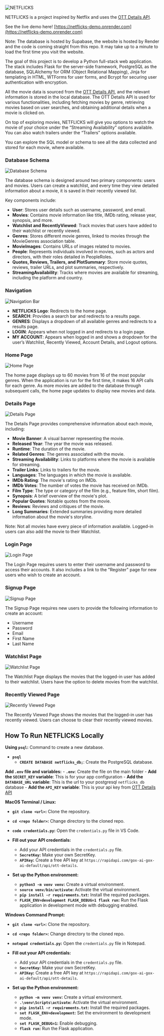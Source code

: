 ![NETFLICKS](/ReadMeImages/netflicks_logo.png)

NETFLICKS is a project inspired by Netflix and uses the [OTT Details API](https://rapidapi.com/gox-ai-gox-ai-default/api/ott-details).

See the live demo here! [https://netflicks-demo.onrender.com](https://netflicks-demo.onrender.com)

Note: The database is hosted by Supabase, the website is hosted by Render and the code is coming straight from this repo. It may take up to a minute to load the first time you visit the website.

The goal of this project is to develop a Python full-stack web application. The stack includes Flask for the server-side framework, PostgreSQL as the database, SQLAlchemy for ORM (Object Relational Mapping), Jinja for templating in HTML, WTForms for user forms, and Bcrypt for securing user authentication with encryption.

All the movie data is sourced from the [OTT Details API](https://rapidapi.com/gox-ai-gox-ai-default/api/ott-details), and the relevant information is stored in the local database. The OTT Details API is used for various functionalities, including fetching movies by genre, retrieving movies based on user searches, and obtaining additional details when a movie is clicked on.

On top of exploring movies, NETFLICKS will give you options to watch the movie of your choice under the “Streaming Availability” options available. You can also watch trailers under the “Trailers” options available.

You can explore the SQL model or schema to see all the data collected and stored for each movie, where available.

### Database Schema

![Database Schema](/ReadMeImages/database_schema.png)

The database schema is designed around two primary components: users and movies. Users can create a watchlist, and every time they view detailed information about a movie, it is saved in their recently viewed list.

Key components include:
* **User**: Stores user details such as username, password, and email.
* **Movies**: Contains movie information like title, IMDb rating, release year, synopsis, and more.
* **Watchlist and RecentlyViewed**: Track movies that users have added to their watchlist or recently viewed.
* **Genres**: Stores different movie genres, linked to movies through the MovieGenres association table.
* **MovieImages**: Contains URLs of images related to movies.
* **People**: Represents individuals involved in movies, such as actors and directors, with their roles detailed in PeopleRoles.
* **Quotes, Reviews, Trailers, and PlotSummary**: Store movie quotes, reviews, trailer URLs, and plot summaries, respectively.
* **StreamingAvailability**: Tracks where movies are available for streaming, including the platform and country.

### Navigation

![Navigation Bar](/ReadMeImages/Nav_Bar.png)

* **NETFLICKS Logo**: Redirects to the home page.
* **SEARCH**: Provides a search bar and redirects to a results page.
* **GENRES**: Displays a dropdown of all available genres and redirects to a results page.
* **LOGIN**: Appears when not logged in and redirects to a login page.
* **MY ACCOUNT**: Appears when logged in and shows a dropdown for the user’s Watchlist, Recently Viewed, Account Details, and Logout options.

### Home Page

![Home Page](/ReadMeImages/Home_Page.png)

The home page displays up to 60 movies from 16 of the most popular genres. When the application is run for the first time, it makes 16 API calls for each genre. As more movies are added to the database through subsequent calls, the home page updates to display new movies and data.

### Details Page

![Details Page](/ReadMeImages/More_Details_Page.png)

The Details Page provides comprehensive information about each movie, including:
* **Movie Banner**: A visual banner representing the movie.
* **Released Year**: The year the movie was released.
* **Runtime**: The duration of the movie.
* **Related Genres**: The genres associated with the movie.
* **Streaming Availability**: Links to platforms where the movie is available for streaming.
* **Trailer Links**: Links to trailers for the movie.
* **Languages**: The languages in which the movie is available.
* **IMDb Rating**: The movie's rating on IMDb.
* **IMDb Votes**: The number of votes the movie has received on IMDb.
* **Film Type**: The type or category of the film (e.g., feature film, short film).
* **Synopsis**: A brief overview of the movie's plot.
* **Popular Quotes**: Notable quotes from the movie.
* **Reviews**: Reviews and critiques of the movie.
* **Long Summaries**: Extended summaries providing more detailed information about the movie's storyline.

Note: Not all movies have every piece of information available. Logged-in users can also add the movie to their Watchlist.

### Login Page

![Login Page](/ReadMeImages/Login_Page.png)

The Login Page requires users to enter their username and password to access their accounts. It also includes a link to the "Register" page for new users who wish to create an account.

### Signup Page

![Signup Page](/ReadMeImages/Sign_Up_Page.png)

The Signup Page requires new users to provide the following information to create an account:
* Username
* Password
* Email
* First Name
* Last Name

### Watchlist Page

![Watchlist Page](/ReadMeImages/Watchlist_Page.png)

The Watchlist Page displays the movies that the logged-in user has added to their watchlist. Users have the option to delete movies from the watchlist.

### Recently Viewed Page

![Recently Viewed Page](/ReadMeImages/Recently_Viewed_Page.png)

The Recently Viewed Page shows the movies that the logged-in user has recently viewed. Users can choose to clear their recently viewed movies.

## How To Run NETFLICKS Locally


**Using `psql`:** Command to create a new database.
- **`psql`**
    - **`CREATE DATABASE netflicks_db;`**: Create the PostgreSQL database.

**Add `.env` file and variables:**
    - **`.env`**: Create the file on the main folder
    - **Add the `SECRET_KEY` variable**: This is for your app configuration
    - **Add the `DATABASE_URL` variable**: This is the url to your postgresql `netflicks_db` database
    - **Add the `API_KEY` variable**: This is your api key from [OTT Details API](https://rapidapi.com/gox-ai-gox-ai-default/api/ott-details)
  
**MacOS Terminal / Linux:**
  - **`git clone <url>`:** Clone the repository.
  - **`cd <repo folder>`:** Change directory to the cloned repo.
  - **`code credentials.py`:** Open the `credentials.py` file in VS Code.
    
- **Fill out your API credentials:**
  - Add your API credentials in the `credentials.py` file.
  - **`SecretKey`:** Make your own SecretKey.
  - **`APIKey`:** Create a free API key at `https://rapidapi.com/gox-ai-gox-ai-default/api/ott-details`.
    
- **Set up the Python environment:**
  - **`python3 -m venv venv`:** Create a virtual environment.
  - **`source venv/bin/activate`:** Activate the virtual environment.
  - **`pip install -r requirements.txt`:** Install the required packages.
  - **`FLASK_ENV=development FLASK_DEBUG=1 flask run`:** Run the Flask application in development mode with debugging enabled.

    
**Windows Command Prompt:**
  - **`git clone <url>`:** Clone the repository.
  - **`cd <repo folder>`:** Change directory to the cloned repo.
  - **`notepad credentials.py`:** Open the `credentials.py` file in Notepad.

- **Fill out your API credentials:**
  - Add your API credentials in the `credentials.py` file.
  - **`SecretKey`:** Make your own SecretKey.
  - **`APIKey`:** Create a free API key at `https://rapidapi.com/gox-ai-gox-ai-default/api/ott-details`.

- **Set up the Python environment:**
  - **`python -m venv venv`:** Create a virtual environment.
  - **`.\venv\Scripts\activate`:** Activate the virtual environment.
  - **`pip install -r requirements.txt`:** Install the required packages.
  - **`set FLASK_ENV=development`:** Set the environment to development mode.
  - **`set FLASK_DEBUG=1`:** Enable debugging.
  - **`flask run`:** Run the Flask application.